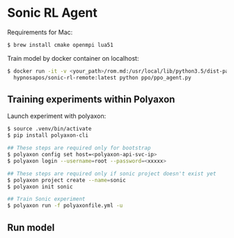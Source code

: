 # Sonic RL Agent

Requirements for Mac:

```sh
$ brew install cmake openmpi lua51
```

Train model by docker container on localhost:

```sh
$ docker run -it -v <your_path>/rom.md:/usr/local/lib/python3.5/dist-packages/retro/data/SonicTheHedgehog-Genesis/rom.md \
  hypnosapos/sonic-rl-remote:latest python ppo/ppo_agent.py
```

## Training experiments within Polyaxon

Launch experiment with polyaxon:

```bash
$ source .venv/bin/activate
$ pip install polyaxon-cli

## These steps are required only for bootstrap
$ polyaxon config set host=<polyaxon-api-svc-ip>
$ polyaxon login --username=root --password=<xxxxx>

## These steps are required only if sonic project doesn't exist yet
$ polyaxon project create --name=sonic
$ polyaxon init sonic

## Train Sonic experiment
$ polyaxon run -f polyaxonfile.yml -u
```

## Run model
